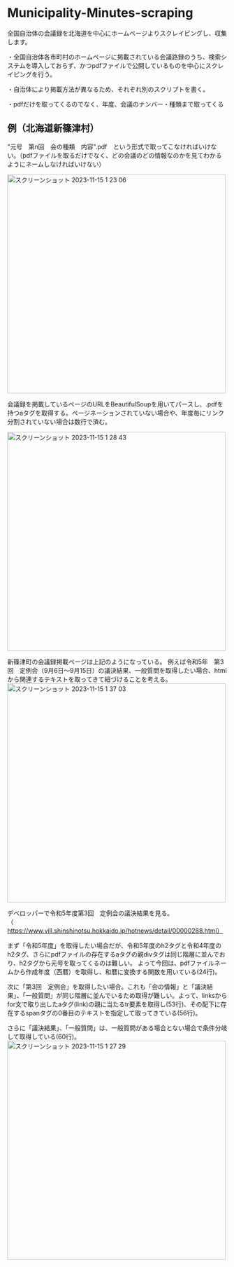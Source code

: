 # Municipality-Minutes-scraping
全国自治体の会議録を北海道を中心にホームページよりスクレイピングし、収集します。  

・全国自治体各市町村のホームページに掲載されている会議路録のうち、検索システムを導入しておらず、かつpdfファイルで公開しているものを中心にスクレイピングを行う。  

・自治体により掲載方法が異なるため、それぞれ別のスクリプトを書く。  

・pdfだけを取ってくるのでなく、年度、会議のナンバー・種類まで取ってくる  

## 例（北海道新篠津村）
"元号　第n回　会の種類　内容".pdf　という形式で取ってこなければいけない。（pdfファイルを取るだけでなく、どの会議のどの情報なのかを見てわかるようにネームしなければいけない）

<img width="500" alt="スクリーンショット 2023-11-15 1 23 06" src="https://github.com/haruya-saka/Municipality-Minutes-scraping/assets/127200853/1dec9325-6b1d-45a2-8bfd-9cf200a5e3c5">

会議録を掲載しているページのURLをBeautifulSoupを用いてパースし、.pdfを持つaタグを取得する。ページネーションされていない場合や、年度毎にリンク分割されていない場合は数行で済む。

<img width="500" alt="スクリーンショット 2023-11-15 1 28 43" src="https://github.com/haruya-saka/Municipality-Minutes-scraping/assets/127200853/76f52902-c1af-4c6a-97ba-45a6f2ec7aa2">

新篠津町の会議録掲載ページは上記のようになっている。
例えば令和5年　第3回　定例会（9月6日～9月15日）の議決結果、一般質問を取得したい場合、htmlから関連するテキストを取ってきて紐づけることを考える。
<img width="500" alt="スクリーンショット 2023-11-15 1 37 03" src="https://github.com/haruya-saka/Municipality-Minutes-scraping/assets/127200853/316ea29f-1162-47e4-9093-18035aab5e4f">

デベロッパーで令和5年度第3回　定例会の議決結果を見る。（https://www.vill.shinshinotsu.hokkaido.jp/hotnews/detail/00000288.html）

まず「令和5年度」を取得したい場合だが、令和5年度のh2タグと令和4年度のh2タグ、さらにpdfファイルの存在するaタグの親divタグは同じ階層に並んでおり、h2タグから元号を取ってくるのは難しい。
よって今回は、pdfファイルネームから作成年度（西暦）を取得し、和暦に変換する関数を用いている(24行)。

次に「第3回　定例会」を取得したい場合。これも「会の情報」と「議決結果」、「一般質問」が同じ階層に並んでいるため取得が難しい。よって、linksからfor文で取り出したaタグ(link)の親に当たるtr要素を取得し(53行)、その配下に存在するspanタグの0番目のテキストを指定して取ってきている(56行)。

さらに「議決結果」、「一般質問」は、一般質問がある場合とない場合で条件分岐して取得している(60行)。
<img width="500" alt="スクリーンショット 2023-11-15 1 27 29" src="https://github.com/haruya-saka/Municipality-Minutes-scraping/assets/127200853/909e77b6-aced-4cb2-aa96-cfd1da2a3b4e">
